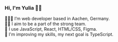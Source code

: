 ### Hi, I'm Yulia ✌🏼

👩🏼‍💻 I’m web developer based in Aachen, Germany. <br/>
💪🏻 I aim to be a part of the strong team. <br/>
🚀 I use JavaScript, React, HTML/CSS, Figma.<br/>
🌱 I'm improving my skills, my next goal is TypeScript.

